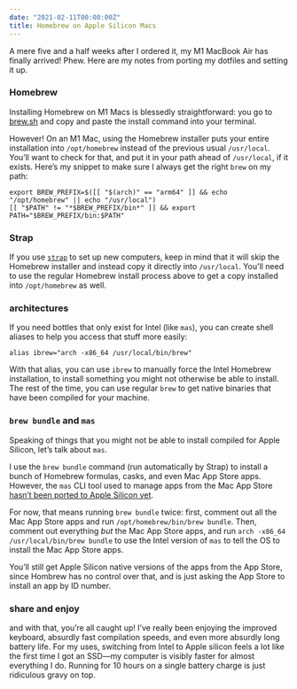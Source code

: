 ```yaml
---
date: "2021-02-11T00:00:00Z"
title: Homebrew on Apple Silicon Macs
---
```


A mere five and a half weeks after I ordered it, my M1 MacBook Air has finally arrived! Phew. Here are my notes from porting my dotfiles and setting it up.

### Homebrew

Installing Homebrew on M1 Macs is blessedly straightforward: you go to [brew.sh](https://brew.sh) and copy and paste the install command into your terminal.

However! On an M1 Mac, using the Homebrew installer puts your entire installation into `/opt/homebrew` instead of the previous usual `/usr/local`. You’ll want to check for that, and put it in your path ahead of `/usr/local`, if it exists. Here’s my snippet to make sure I always get the right `brew` on my path:

	export BREW_PREFIX=$([[ "$(arch)" == "arm64" ]] && echo "/opt/homebrew" || echo "/usr/local")
	[[ "$PATH" != "*$BREW_PREFIX/bin*" ]] && export PATH="$BREW_PREFIX/bin:$PATH"

### Strap

If you use [`strap`](https://macos-strap.herokuapp.com) to set up new computers, keep in mind that it will skip the Homebrew installer and instead copy it directly into `/usr/local`. You'll need to use the regular Homebrew install process above to get a copy installed into `/opt/homebrew` as well.

### architectures

If you need bottles that only exist for Intel (like `mas`), you can create shell aliases to help you access that stuff more easily:

	alias ibrew="arch -x86_64 /usr/local/bin/brew"

With that alias, you can use `ibrew` to manually force the Intel Homebrew installation, to install something you might not otherwise be able to install. The rest of the time, you can use regular `brew` to get native binaries that have been compiled for your machine.

### `brew bundle` and `mas`

Speaking of things that you might not be able to install compiled for Apple Silicon, let’s talk about `mas`.

I use the `brew bundle` command (run automatically by Strap) to install a bunch of Homebrew formulas, casks, and even Mac App Store apps. However, the `mas` CLI tool used to manage apps from the Mac App Store [hasn’t been ported to Apple Silicon yet](https://github.com/mas-cli/mas/issues/308).

For now, that means running `brew bundle` twice: first, comment out all the Mac App Store apps and run `/opt/homebrew/bin/brew bundle`. Then, comment out everything _but_ the Mac App Store apps, and run `arch -x86_64 /usr/local/bin/brew bundle` to use the Intel version of `mas` to tell the OS to install the Mac App Store apps.

You’ll still get Apple Silicon native versions of the apps from the App Store, since Hombrew has no control over that, and is just asking the App Store to install an app by ID number.

### share and enjoy

and with that, you’re all caught up! I’ve really been enjoying the improved keyboard, absurdly fast compilation speeds, and even more absurdly long battery life. For my uses, switching from Intel to Apple silicon feels a lot like the first time I got an SSD—my computer is visibly faster for almost everything I do. Running for 10 hours on a single battery charge is just ridiculous gravy on top.
